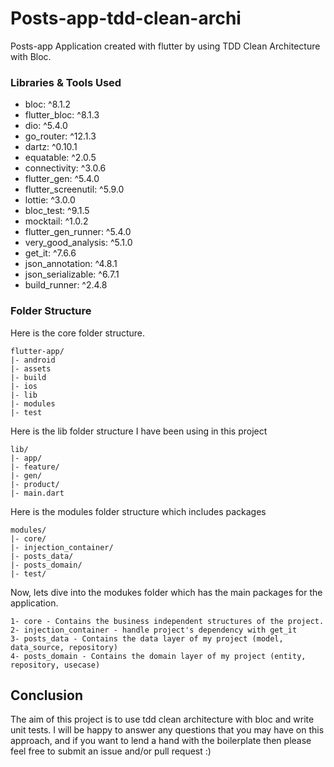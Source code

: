 # Posts-app-tdd-clean-archi

Posts-app  Application created with flutter by using TDD Clean Architecture with Bloc.

### Libraries & Tools Used

* bloc: ^8.1.2
* flutter_bloc: ^8.1.3
* dio: ^5.4.0
* go_router: ^12.1.3
* dartz: ^0.10.1
* equatable: ^2.0.5
* connectivity: ^3.0.6
* flutter_gen: ^5.4.0
* flutter_screenutil: ^5.9.0
* lottie: ^3.0.0
* bloc_test: ^9.1.5
* mocktail: ^1.0.2
* flutter_gen_runner: ^5.4.0
* very_good_analysis: ^5.1.0
* get_it: ^7.6.6
* json_annotation: ^4.8.1
* json_serializable: ^6.7.1
* build_runner: ^2.4.8

### Folder Structure
Here is the core folder structure.

```
flutter-app/
|- android
|- assets
|- build
|- ios
|- lib
|- modules
|- test
```

Here is the lib folder structure I have been using in this project

```
lib/
|- app/
|- feature/
|- gen/
|- product/
|- main.dart
```
Here is the modules folder structure which includes packages

```
modules/
|- core/
|- injection_container/
|- posts_data/
|- posts_domain/
|- test/
```

Now, lets dive into the modukes folder which has the main packages for the application.

```
1- core - Contains the business independent structures of the project.
2- injection_container - handle project's dependency with get_it
3- posts_data - Contains the data layer of my project (model, data_source, repository) 
4- posts_domain - Contains the domain layer of my project (entity, repository, usecase)
```

## Conclusion
The aim of this project is to use tdd clean architecture with bloc and write unit tests.
I will be happy to answer any questions that you may have on this approach, and if you want to lend a hand with the boilerplate then please feel free to submit an issue and/or pull request :)


